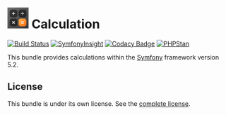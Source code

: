 ![Logo](public/images/icons/icon-048x048.png) Calculation
=======

[![Build Status](https://travis-ci.com/laurentmuller/calculation.svg?token=TvrwhqA9Dqxs5ubjbLxj&branch=master)](https://travis-ci.com/laurentmuller/calculation) [![SymfonyInsight](https://insight.symfony.com/projects/b3a90438-77e0-4811-a8df-7ad782a9b62a/mini.svg)](https://insight.symfony.com/projects/b3a90438-77e0-4811-a8df-7ad782a9b62a) [![Codacy Badge](https://app.codacy.com/project/badge/Grade/47008d380fac4a3ea891c7bd72bddd58)](https://www.codacy.com?utm_source=github.com&amp;utm_medium=referral&amp;utm_content=laurentmuller/calculation&amp;utm_campaign=Badge_Grade) [![PHPStan](https://img.shields.io/badge/PHPStan-Level%207-brightgreen.svg?style=flat&logo=php)](https://github.com/laurentmuller/calculation/actions/runs/277930298)

This bundle provides calculations within the <a href="https://symfony.com" target="_blank">Symfony</a> framework version 5.2.

License
-------
This bundle is under its own license. See the [complete license](LICENSE.md).
